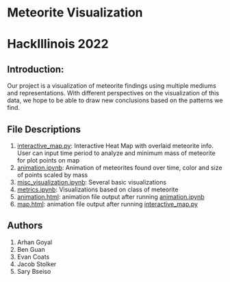 # Meteorite Visualization
# HackIllinois 2022

## Introduction:

Our project is a visualization of meteorite findings using multiple mediums and representations. With different perspectives on the visualization of this data, we hope to be able to draw new conclusions based on the patterns we find. </br>

## File Descriptions
1. [interactive_map.py](interactive_map.py): Interactive Heat Map with overlaid meteorite info. User can input time period to analyze and minimum mass of meteorite for plot points on map
2. [animation.ipynb](animation.ipynb): Animation of meteorites found over time, color and size of points scaled by mass
3. [misc_visualization.ipynb](misc_visualization.ipynb): Several basic visualizations
4. [metrics.ipynb](metrics.ipynb): Visualizations based on class of meteorite
5. [animation.html](images/animation.html): animation file output after running [animation.ipynb](animation.ipynb)
6. [map.html](map.html): animation file output after running [interactive_map.py](interactive_map.py)

## Authors
1. Arhan Goyal
2. Ben Guan
3. Evan Coats
4. Jacob Stolker
5. Sary Bseiso


